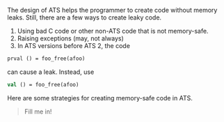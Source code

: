 The design of ATS helps the programmer to create code without memory leaks. Still, there are a few ways to create leaky code.

  1. Using bad C code or other non-ATS code that is not memory-safe.
  2. Raising exceptions (may, not always)
  3. In ATS versions before ATS 2, the code

```ocaml
prval () = foo_free(afoo)
```
    
can cause a leak. Instead, use

```ocaml
val () = foo_free(afoo)
```

Here are some strategies for creating memory-safe code in ATS.

> Fill me in!